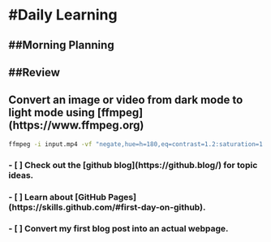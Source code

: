 <h1>#Daily Learning</h1>
<h2>##Morning Planning</h2>
<h2>##Review</h2>
<h2>Convert an image or video from dark mode to light mode using [ffmpeg](https://www.ffmpeg.org)</h2>

```bash
ffmpeg -i input.mp4 -vf "negate,hue=h=180,eq=contrast=1.2:saturation=1.1" output.mp4
```
<h3> - [ ] Check out the [github blog](https://github.blog/) for topic ideas.</h3>
<h3> - [ ] Learn about [GitHub Pages](https://skills.github.com/#first-day-on-github).</h3>
<h3> - [ ] Convert my first blog post into an actual webpage.</h3>

